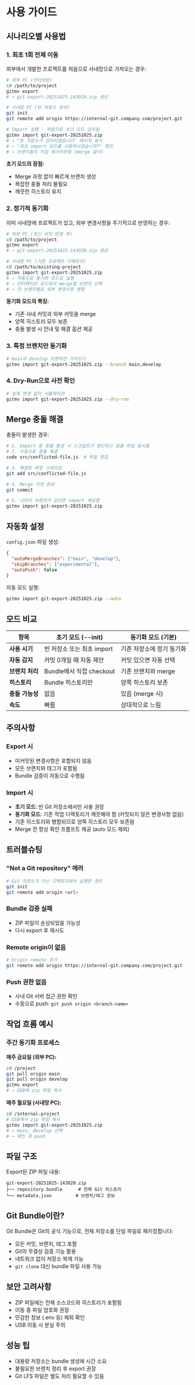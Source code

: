 # 사용 가이드

## 시나리오별 사용법

### 1. 최초 1회 전체 이동

외부에서 개발한 프로젝트를 처음으로 사내망으로 가져오는 경우:

```bash
# 외부 PC (인터넷망)
cd /path/to/project
gitmv export
# → git-export-20251025-143020.zip 생성

# 사내망 PC (빈 저장소 준비)
git init
git remote add origin https://internal-git.company.com/project.git

# Import 실행 - 자동으로 초기 모드 감지됨
gitmv import git-export-20251025.zip
# → "빈 저장소가 감지되었습니다" 메시지 표시
# → "최초 import 모드를 사용하시겠습니까?" 확인
# → 브랜치들이 직접 체크아웃됨 (merge 없이)
```

**초기 모드의 장점:**
- Merge 과정 없이 빠르게 브랜치 생성
- 복잡한 충돌 처리 불필요
- 깨끗한 히스토리 유지

### 2. 정기적 동기화

이미 사내망에 프로젝트가 있고, 외부 변경사항을 주기적으로 반영하는 경우:

```bash
# 외부 PC (최신 커밋 반영 후)
cd /path/to/project
gitmv export
# → git-export-20251025-143020.zip 생성

# 사내망 PC (기존 프로젝트 디렉토리)
cd /path/to/existing-project
gitmv import git-export-20251025.zip
# → 자동으로 동기화 모드로 실행
# → 인터랙티브 모드에서 merge할 브랜치 선택
# → 각 브랜치별로 외부 변경사항 병합
```

**동기화 모드의 특징:**
- 기존 사내 커밋과 외부 커밋을 merge
- 양쪽 히스토리 모두 보존
- 충돌 발생 시 안내 및 해결 옵션 제공

### 3. 특정 브랜치만 동기화

```bash
# main과 develop 브랜치만 가져오기
gitmv import git-export-20251025.zip --branch main,develop
```

### 4. Dry-Run으로 사전 확인

```bash
# 실제 변경 없이 시뮬레이션
gitmv import git-export-20251025.zip --dry-run
```

## Merge 충돌 해결

충돌이 발생한 경우:

```bash
# 1. Import 중 충돌 발생 시 스크립트가 중단되고 충돌 파일 표시됨
# 2. 수동으로 충돌 해결
code src/conflicted-file.js  # 파일 편집

# 3. 해결된 파일 스테이징
git add src/conflicted-file.js

# 4. Merge 커밋 완료
git commit

# 5. 나머지 브랜치가 있다면 import 재실행
gitmv import git-export-20251025.zip
```

## 자동화 설정

`config.json` 파일 생성:

```json
{
  "autoMergeBranches": ["main", "develop"],
  "skipBranches": ["experimental"],
  "autoPush": false
}
```

자동 모드 실행:

```bash
gitmv import git-export-20251025.zip --auto
```

## 모드 비교

| 항목 | 초기 모드 (--init) | 동기화 모드 (기본) |
|------|-------------------|-------------------|
| **사용 시기** | 빈 저장소 또는 최초 import | 기존 저장소에 정기 동기화 |
| **자동 감지** | 커밋 0개일 때 자동 제안 | 커밋 있으면 자동 선택 |
| **브랜치 처리** | Bundle에서 직접 checkout | 기존 브랜치와 merge |
| **히스토리** | Bundle 히스토리만 | 양쪽 히스토리 보존 |
| **충돌 가능성** | 없음 | 있음 (merge 시) |
| **속도** | 빠름 | 상대적으로 느림 |

## 주의사항

### Export 시
- 미커밋된 변경사항은 포함되지 않음
- 모든 브랜치와 태그가 포함됨
- Bundle 검증이 자동으로 수행됨

### Import 시
- **초기 모드**: 빈 Git 저장소에서만 사용 권장
- **동기화 모드**: 기존 작업 디렉토리가 깨끗해야 함 (커밋되지 않은 변경사항 없음)
- 기존 히스토리와 병합되므로 양쪽 히스토리 모두 보존됨
- Merge 전 항상 확인 프롬프트 제공 (auto 모드 제외)

## 트러블슈팅

### "Not a Git repository" 에러
```bash
# Git 저장소가 아닌 디렉토리에서 실행한 경우
git init
git remote add origin <url>
```

### Bundle 검증 실패
- ZIP 파일이 손상되었을 가능성
- 다시 export 후 재시도

### Remote origin이 없음
```bash
# Origin remote 추가
git remote add origin https://internal-git.company.com/project.git
```

### Push 권한 없음
- 사내 Git 서버 접근 권한 확인
- 수동으로 push: `git push origin <branch-name>`

## 작업 흐름 예시

### 주간 동기화 프로세스

**매주 금요일 (외부 PC):**
```bash
cd /project
git pull origin main
git pull origin develop
gitmv export
# → USB에 zip 파일 복사
```

**매주 월요일 (사내망 PC):**
```bash
cd /internal-project
# USB에서 zip 파일 복사
gitmv import git-export-20251025.zip
# → main, develop 선택
# → 확인 후 push
```

## 파일 구조

Export된 ZIP 파일 내용:
```
git-export-20251025-143020.zip
├── repository.bundle      # 전체 Git 히스토리
└── metadata.json         # 브랜치/태그 정보
```

## Git Bundle이란?

Git Bundle은 Git의 공식 기능으로, 전체 저장소를 단일 파일로 패키징합니다:
- 모든 커밋, 브랜치, 태그 포함
- Git의 무결성 검증 기능 활용
- 네트워크 없이 저장소 복제 가능
- `git clone` 대신 bundle 파일 사용 가능

## 보안 고려사항

- ZIP 파일에는 전체 소스코드와 히스토리가 포함됨
- 이동 중 파일 암호화 권장
- 민감한 정보 (.env 등) 제외 확인
- USB 이동 시 분실 주의

## 성능 팁

- 대용량 저장소는 bundle 생성에 시간 소요
- 불필요한 브랜치 정리 후 export 권장
- Git LFS 파일은 별도 처리 필요할 수 있음
